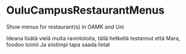 # OuluCampusRestaurantMenus
Show menus for restaurant(s) in OAMK and Uni

Ideana lisätä vielä muita ravintoloita, tällä hetkellä testannut että Mara, foodoo toimii
Ja siistimpi tapa saada listat

